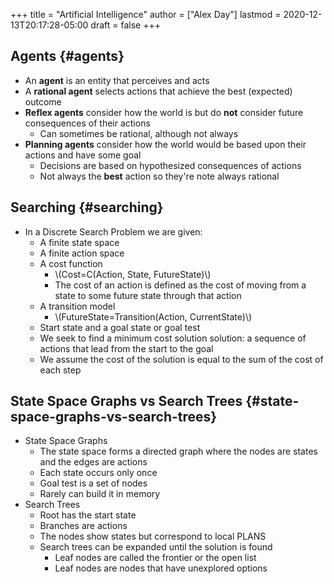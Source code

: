 +++
title = "Artificial Intelligence"
author = ["Alex Day"]
lastmod = 2020-12-13T20:17:28-05:00
draft = false
+++

## Agents {#agents}

-   An **agent** is an entity that perceives and acts
-   A **rational agent** selects actions that achieve the best (expected) outcome
-   **Reflex agents** consider how the world is but do ****not**** consider future consequences of their actions
    -   Can sometimes be rational, although not always
-   **Planning agents** consider how the world would be based upon their actions and have some goal
    -   Decisions are based on hypothesized consequences of actions
    -   Not always the ****best**** action so they're note always rational


## Searching {#searching}

-   In a Discrete Search Problem we are given:
    -   A finite state space
    -   A finite action space
    -   A cost function
        -   \\(Cost=C(Action, State, FutureState)\\)
        -   The cost of an action is defined as the cost of moving from a state to some future state through that action
    -   A transition model
        -   \\(FutureState=Transition(Action, CurrentState)\\)
    -   Start state and a goal state or goal test
    -   We seek to find a minimum cost solution solution: a sequence of actions that lead from the start to the goal
    -   We assume the cost of the solution is equal to the sum of the cost of each step


## State Space Graphs vs Search Trees {#state-space-graphs-vs-search-trees}

-   State Space Graphs
    -   The state space forms a directed graph where the nodes are states and the edges are actions
    -   Each state occurs only once
    -   Goal test is a set of nodes
    -   Rarely can build it in memory
-   Search Trees
    -   Root has the start state
    -   Branches are actions
    -   The nodes show states but correspond to local PLANS
    -   Search trees can be expanded until the solution is found
        -   Leaf nodes are called the frontier or the open list
        -   Leaf nodes are nodes that have unexplored options
